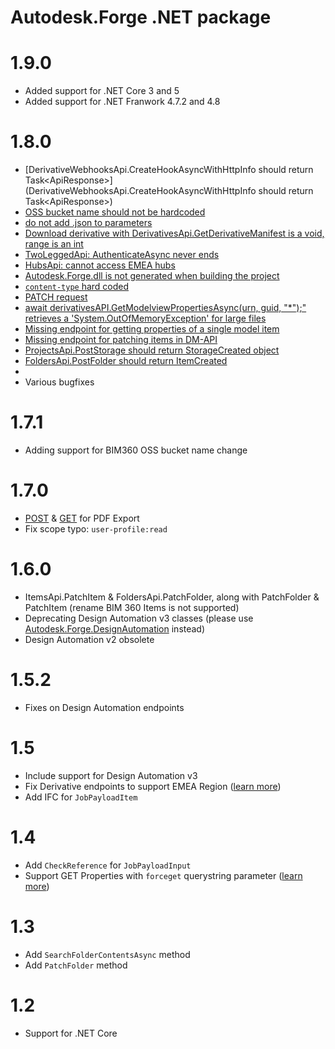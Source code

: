 # Autodesk.Forge .NET package

# 1.9.0
* Added support for .NET Core 3 and 5
* Added support for .NET Franwork 4.7.2 and 4.8

# 1.8.0
* [DerivativeWebhooksApi.CreateHookAsyncWithHttpInfo should return Task<ApiResponse<dynamic>>](DerivativeWebhooksApi.CreateHookAsyncWithHttpInfo should return Task<ApiResponse<dynamic>>)
* [OSS bucket name should not be hardcoded](https://github.com/Autodesk-Forge/forge-api-dotnet-client/issues/74)
* [do not add .json to parameters](https://github.com/Autodesk-Forge/forge-api-dotnet-client/issues/73)
* [Download derivative with DerivativesApi.GetDerivativeManifest is a void, range is an int](https://github.com/Autodesk-Forge/forge-api-dotnet-client/issues/71)
* [TwoLeggedApi: AuthenticateAsync never ends](https://github.com/Autodesk-Forge/forge-api-dotnet-client/issues/70)
* [HubsApi: cannot access EMEA hubs](https://github.com/Autodesk-Forge/forge-api-dotnet-client/issues/69)
* [Autodesk.Forge.dll is not generated when building the project](https://github.com/Autodesk-Forge/forge-api-dotnet-client/issues/65)
* [`content-type` hard coded](https://github.com/Autodesk-Forge/forge-api-dotnet-client/issues/62)
* [PATCH request](https://github.com/Autodesk-Forge/forge-api-dotnet-client/issues/50)
* [await derivativesAPI.GetModelviewPropertiesAsync(urn, guid, "*");" retrieves a 'System.OutOfMemoryException' for large files](https://github.com/Autodesk-Forge/forge-api-dotnet-client/issues/13)
* [Missing endpoint for getting properties of a single model item](https://github.com/Autodesk-Forge/forge-api-dotnet-client/issues/22)
* [Missing endpoint for patching items in DM-API](https://github.com/Autodesk-Forge/forge-api-dotnet-client/issues/38)
* [ProjectsApi.PostStorage should return StorageCreated object](https://github.com/Autodesk-Forge/forge-api-dotnet-client/issues/42)
* [FoldersApi.PostFolder should return ItemCreated ](https://github.com/Autodesk-Forge/forge-api-dotnet-client/issues/41)
* []()
* Various bugfixes
# 1.7.1
* Adding support for BIM360 OSS bucket name change

# 1.7.0
* [POST](https://forge.autodesk.com/en/docs/bim360/v1/reference/http/document-management-projects-project_id-versions-version_id-exports-POST/) & [GET](https://forge.autodesk.com/en/docs/bim360/v1/reference/http/document-management-projects-project_id-versions-version_id-exports-export_id-GET/) for PDF Export
* Fix scope typo: `user-profile:read`

# 1.6.0
* ItemsApi.PatchItem & FoldersApi.PatchFolder, along with PatchFolder & PatchItem (rename BIM 360 Items is not supported)
* Deprecating Design Automation v3 classes (please use [Autodesk.Forge.DesignAutomation](https://www.nuget.org/packages/Autodesk.Forge.DesignAutomation) instead)
* Design Automation v2 obsolete

# 1.5.2
* Fixes on Design Automation endpoints

# 1.5
* Include support for Design Automation v3
* Fix Derivative endpoints to support EMEA Region ([learn more](https://forge.autodesk.com/blog/bim-360-docs-api-changes-access-data-european-data-center))
* Add IFC for `JobPayloadItem`

# 1.4 
* Add `CheckReference` for `JobPayloadInput`
* Support GET Properties with `forceget` querystring parameter ([learn more](https://forge.autodesk.com/blog/faster-get-hierarchy-api-and-how-solve-error-413))

# 1.3
* Add `SearchFolderContentsAsync` method
* Add `PatchFolder` method

# 1.2 
* Support for .NET Core
